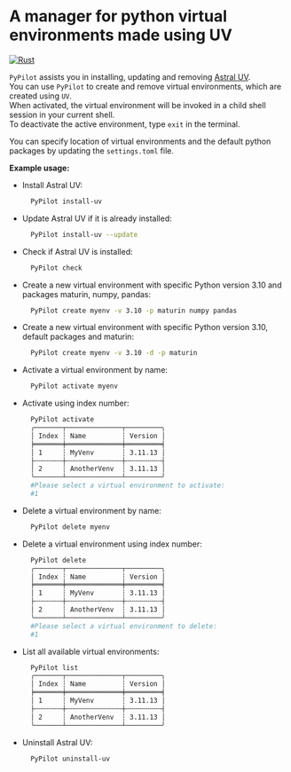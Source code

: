 # A manager for python virtual environments made using UV

[![Rust](https://github.com/FrodeUlr/PyPilot/actions/workflows/rust.yml/badge.svg?branch=master)](https://github.com/FrodeUlr/PyPilot/actions/workflows/rust.yml)

`PyPilot` assists you in installing, updating and removing [Astral UV](https://docs.astral.sh/uv/).  
You can use `PyPilot` to create and remove virtual environments, which are created using `UV`.  
When activated, the virtual environment will be invoked in a child shell session in your current shell.  
To deactivate the active environment, type `exit` in the terminal.

You can specify location of virtual environments and the default python packages by updating the `settings.toml` file.

**Example usage:**

- Install Astral UV:

  ```bash
    PyPilot install-uv
  ```

- Update Astral UV if it is already installed:

  ```bash
    PyPilot install-uv --update
  ```

- Check if Astral UV is installed:

  ```bash
    PyPilot check
  ```

- Create a new virtual environment with specific Python version 3.10 and packages maturin, numpy, pandas:

  ```bash
    PyPilot create myenv -v 3.10 -p maturin numpy pandas
  ```

- Create a new virtual environment with specific Python version 3.10, default packages and maturin:

  ```bash
    PyPilot create myenv -v 3.10 -d -p maturin
  ```

- Activate a virtual environment by name:

  ```bash
    PyPilot activate myenv
  ```

- Activate using index number:

  ```bash
    PyPilot activate
    ╭───────┬──────────────┬─────────╮
    │ Index ┆ Name         ┆ Version │
    ╞═══════╪══════════════╪═════════╡
    │ 1     ┆ MyVenv       ┆ 3.11.13 │
    ├╌╌╌╌╌╌╌┼╌╌╌╌╌╌╌╌╌╌╌╌╌╌┼╌╌╌╌╌╌╌╌╌┤
    │ 2     ┆ AnotherVenv  ┆ 3.11.13 │
    ╰───────┴──────────────┴─────────╯
    #Please select a virtual environment to activate:
    #1
  ```

- Delete a virtual environment by name:

  ```bash
    PyPilot delete myenv
  ```

- Delete a virtual environment using index number:

  ```bash
    PyPilot delete
    ╭───────┬──────────────┬─────────╮
    │ Index ┆ Name         ┆ Version │
    ╞═══════╪══════════════╪═════════╡
    │ 1     ┆ MyVenv       ┆ 3.11.13 │
    ├╌╌╌╌╌╌╌┼╌╌╌╌╌╌╌╌╌╌╌╌╌╌┼╌╌╌╌╌╌╌╌╌┤
    │ 2     ┆ AnotherVenv  ┆ 3.11.13 │
    ╰───────┴──────────────┴─────────╯
    #Please select a virtual environment to delete:
    #1
  ```

- List all available virtual environments:

  ```bash
    PyPilot list
    ╭───────┬──────────────┬─────────╮
    │ Index ┆ Name         ┆ Version │
    ╞═══════╪══════════════╪═════════╡
    │ 1     ┆ MyVenv       ┆ 3.11.13 │
    ├╌╌╌╌╌╌╌┼╌╌╌╌╌╌╌╌╌╌╌╌╌╌┼╌╌╌╌╌╌╌╌╌┤
    │ 2     ┆ AnotherVenv  ┆ 3.11.13 │
    ╰───────┴──────────────┴─────────╯
  ```

- Uninstall Astral UV:

  ```bash
    PyPilot uninstall-uv
  ```
